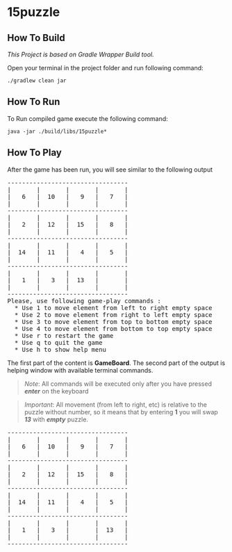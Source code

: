 # 15puzzle

## How To Build

*This Project is based on Gradle Wrapper Build tool.*

Open your terminal in the project folder and run following command:

``` shell
./gradlew clean jar
```

## How To Run

To Run compiled game execute the following command:

``` shell
java -jar ./build/libs/15puzzle*
```

## How To Play

After the game has been run, you will see similar to the following output
<pre>
---------------------------------
|       |       |       |       |
|   6   |  10   |   9   |   7   |
|       |       |       |       |
---------------------------------
|       |       |       |       |
|   2   |  12   |  15   |   8   |
|       |       |       |       |
---------------------------------
|       |       |       |       |
|  14   |  11   |   4   |   5   |
|       |       |       |       |
---------------------------------
|       |       |       |       |
|   1   |   3   |  13   |       |
|       |       |       |       |
---------------------------------
Please, use following game-play commands :
  * Use 1 to move element from left to right empty space
  * Use 2 to move element from right to left empty space
  * Use 3 to move element from top to bottom empty space
  * Use 4 to move element from bottom to top empty space
  * Use r to restart the game
  * Use q to quit the game
  * Use h to show help menu
</pre>

The first part of the content is **GameBoard**.
The second part of the output is helping window with available terminal commands.

> *Note*: All commands will be executed only after you have pressed ***enter*** on the keyboard

> *Important*: All movement (from left to right, etc) is relative to the puzzle without number, so it means that by entering **1** you will swap ***13*** with ***empty*** puzzle.

<pre>
---------------------------------
|       |       |       |       |
|   6   |  10   |   9   |   7   |
|       |       |       |       |
---------------------------------
|       |       |       |       |
|   2   |  12   |  15   |   8   |
|       |       |       |       |
---------------------------------
|       |       |       |       |
|  14   |  11   |   4   |   5   |
|       |       |       |       |
---------------------------------
|       |       |       |       |
|   1   |   3   |       |  13   |
|       |       |       |       |
---------------------------------
</pre>
